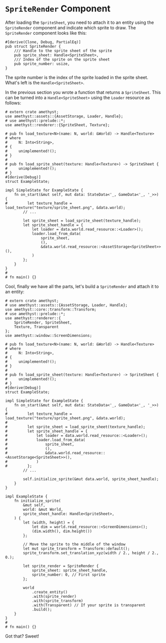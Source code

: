 # `SpriteRender` Component

After loading the `SpriteSheet`, you need to attach it to an entity using the `SpriteRender` component and indicate which sprite to draw. The `SpriteRender` component looks like this:

```rust,ignore
#[derive(Clone, Debug, PartialEq)]
pub struct SpriteRender {
    /// Handle to the sprite sheet of the sprite
    pub sprite_sheet: Handle<SpriteSheet>,
    /// Index of the sprite on the sprite sheet
    pub sprite_number: usize,
}
```

The sprite number is the index of the sprite loaded in the sprite sheet. What's left is the `Handle<SpriteSheet>`.

In the previous section you wrote a function that returns a `SpriteSheet`. This can be turned into a `Handle<SpriteSheet>` using the `Loader` resource as follows:

```rust,edition2018,no_run,noplaypen
# extern crate amethyst;
use amethyst::assets::{AssetStorage, Loader, Handle};
# use amethyst::prelude::*;
use amethyst::renderer::{SpriteSheet, Texture};

# pub fn load_texture<N>(name: N, world: &World) -> Handle<Texture>
# where
#     N: Into<String>,
# {
#     unimplemented!();
# }
#
# pub fn load_sprite_sheet(texture: Handle<Texture>) -> SpriteSheet {
#     unimplemented!();
# }
#[derive(Debug)]
struct ExampleState;

impl SimpleState for ExampleState {
    fn on_start(&mut self, mut data: StateData<'_, GameData<'_, '_>>) {
#         let texture_handle = load_texture("texture/sprite_sheet.png", &data.world);
        // ...

        let sprite_sheet = load_sprite_sheet(texture_handle);
        let sprite_sheet_handle = {
            let loader = data.world.read_resource::<Loader>();
            loader.load_from_data(
                sprite_sheet,
                (),
                &data.world.read_resource::<AssetStorage<SpriteSheet>>(),
            )
        };
    }
}
#
# fn main() {}
```

Cool, finally we have all the parts, let's build a `SpriteRender` and attach it to an entity:

```rust,edition2018,no_run,noplaypen
# extern crate amethyst;
# use amethyst::assets::{AssetStorage, Loader, Handle};
use amethyst::core::transform::Transform;
# use amethyst::prelude::*;
use amethyst::renderer::{
    SpriteRender, SpriteSheet,
    Texture, Transparent
};
use amethyst::window::ScreenDimensions;

# pub fn load_texture<N>(name: N, world: &World) -> Handle<Texture>
# where
#     N: Into<String>,
# {
#     unimplemented!();
# }
#
# pub fn load_sprite_sheet(texture: Handle<Texture>) -> SpriteSheet {
#     unimplemented!();
# }
#[derive(Debug)]
struct ExampleState;

impl SimpleState for ExampleState {
    fn on_start(&mut self, mut data: StateData<'_, GameData<'_, '_>>) {
#         let texture_handle = load_texture("texture/sprite_sheet.png", &data.world);
# 
#         let sprite_sheet = load_sprite_sheet(texture_handle);
#         let sprite_sheet_handle = {
#             let loader = data.world.read_resource::<Loader>();
#             loader.load_from_data(
#                 sprite_sheet,
#                 (),
#                 &data.world.read_resource::<AssetStorage<SpriteSheet>>(),
#             )
#         };
        // ...

        self.initialize_sprite(&mut data.world, sprite_sheet_handle);
    }
}

impl ExampleState {
    fn initialize_sprite(
        &mut self,
        world: &mut World,
        sprite_sheet_handle: Handle<SpriteSheet>,
    ) {
        let (width, height) = {
            let dim = world.read_resource::<ScreenDimensions>();
            (dim.width(), dim.height())
        };

        // Move the sprite to the middle of the window
        let mut sprite_transform = Transform::default();
        sprite_transform.set_translation_xyz(width / 2., height / 2., 0.);

        let sprite_render = SpriteRender {
            sprite_sheet: sprite_sheet_handle,
            sprite_number: 0, // First sprite
        };

        world
            .create_entity()
            .with(sprite_render)
            .with(sprite_transform)
            .with(Transparent) // If your sprite is transparent
            .build();
    }
}
#
# fn main() {}
```

Got that? Sweet!
